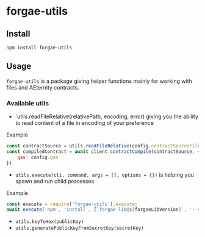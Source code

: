 # forgae-utils

## Install

```text
npm install forgae-utils
```

## Usage

`forgae-utils` is a package giving helper functions mainly for working with files and AEternity contracts.

### Available utils

* \`utils.readFileRelative\(relativePath, encoding, error\) giving you the ability to read content of a file in encoding of your preference

Example

```javascript
const contractSource = utils.readFileRelative(config.contractSourceFile, "utf-8");
const compiledContract = await client.contractCompile(contractSource, {
    gas: config.gas
})
```

* `utils.execute(cli, command, args = [], options = {})` is helping you spawn and run child processes 

Example

```javascript
const execute = require('forgae-utils').execute;
await execute('npm', 'install', [`forgae-lib@${forgaeLibVersion}`, '--save-exact', '--ignore-scripts', '--no-bin-links']);
```

* `utils.keyToHex(publicKey)`
* `utils.generatePublicKeyFromSecretKey(secretKey)`

